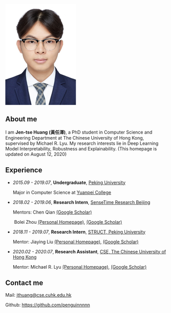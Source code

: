 <img src="files/me.jpg" style="zoom:50%" />

## About me

I am **Jen-tse Huang (黃任澤)**, a PhD student in Computer Science and Engineering Department at The Chinese University of Hong Kong, supervised by Michael R. Lyu. My research interests lie in Deep Learning Model Interpretability, Robustness and Explainability. (This homepage is updated on August 12, 2020)



## Experience

- *2015.09 - 2019.07*, **Undergraduate**, [Peking University](https://www.pku.edu.cn/)

  Major in Computer Science at [Yuanpei College](https://yuanpei.pku.edu.cn/)

- *2018.02 - 2019.06*, **Research Intern**, [SenseTime Research Beijing](https://www.sensetime.com/)

  Mentors: Chen Qian [(Google Scholar)](https://scholar.google.com.hk/citations?user=AerkT0YAAAAJ)

  ​                 Bolei Zhou [(Personal Homepage)](http://bzhou.ie.cuhk.edu.hk/), [(Google Scholar)](https://scholar.google.com/citations?user=9D4aG8AAAAAJ)

- *2018.11 - 2019.07*, **Research Intern**, [STRUCT, Peking University](http://www.icst.pku.edu.cn/struct/)

  Mentor: Jiaying Liu [(Personal Homepage)](http://www.icst.pku.edu.cn/struct/people/liujiaying.html), [(Google Scholar)](https://scholar.google.com/citations?user=-OcSne0AAAAJ)
  
- *2020.02 - 2020.07*, **Research Assistant**, [CSE, The Chinese University of Hong Kong](https://www.cse.cuhk.edu.hk/en/)

  Mentor: Michael R. Lyu [(Personal Homepage)](https://www.cse.cuhk.edu.hk/lyu/home), [(Google Scholar)](https://scholar.google.com/citations?user=uQnBgK0AAAAJ)




## Contact me

Mail: jthuang@cse.cuhk.edu.hk

Github: https://github.com/penguinnnnn

